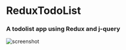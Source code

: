 <h1>ReduxTodoList</h1>


<h3>A todolist app using Redux and j-query</h3>

<img src="" alt="screenshot" />
